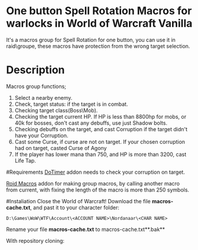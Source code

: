 # One button Spell Rotation Macros for warlocks in World of Warcraft Vanilla
It's a macros group for Spell Rotation for one button, you can use it in raid\groupe, these macros have protection from the wrong target selection.

# Description
Macros group functions;
1) Select a nearby enemy.
2) Check, target status: if the target is in combat.
3) Checking target class(Boss\Mob).
4) Checking the target current HP. If HP is less than 8800hp for mobs, or 40k for bosses, don't cast any debuffs, use just Shadow bolts.
5) Checking debuffs on the target, and cast Corruption if the target didn't have your Corruption.
6) Cast some Curse, if curse are not on target. If your chosen corruption had on target, casted Curse of Agony
7) If the player has lower mana than 750, and HP is more than 3200, cast Life Tap.

#Requirements
[DoTimer](https://github.com/kc8pnd/DoTimer/) addon needs to check your corruption on target.

[Roid Macros](https://github.com/MarcelineVQ/Roid-Macros/) addon for making group macros, by calling another macro from current, with fixing the length of the macro is more than 250 symbols.

#Instaliation
Close the World of Warcraft!
Download the file **macros-cache.txt**, and past it to your character folder:
```
D:\Games\WoW\WTF\Account\<ACCOUNT NAME>\Nordanaar\<CHAR NAME>
```
Rename your file **macros-cache.txt** to macros-cache.txt**.bak**

With repository cloning:

